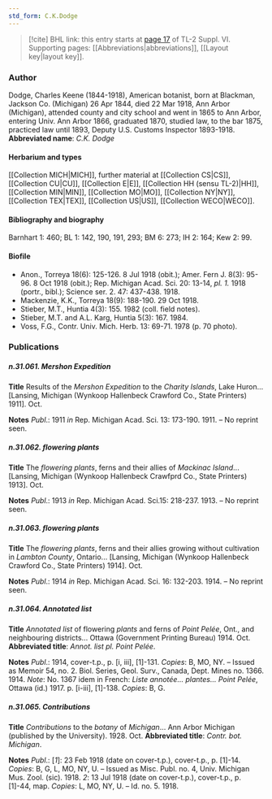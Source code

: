 ```yaml
---
std_form: C.K.Dodge
---
```


> [!cite] BHL link: this entry starts at [page 17](https://www.biodiversitylibrary.org/page/33260005) of TL-2 Suppl. VI.
> Supporting pages: [[Abbreviations|abbreviations]], [[Layout key|layout key]].

### Author

Dodge, Charles Keene (1844-1918), American botanist, born at Blackman, Jackson Co. (Michigan) 26 Apr 1844, died 22 Mar 1918, Ann Arbor (Michigan), attended county and city school and went in 1865 to Ann Arbor, entering Univ. Ann Arbor 1866, graduated 1870, studied law, to the bar 1875, practiced law until 1893, Deputy U.S. Customs Inspector 1893-1918. 
**Abbreviated name**: *C.K. Dodge*

#### Herbarium and types

[[Collection MICH|MICH]], further material at [[Collection CS|CS]], [[Collection CU|CU]], [[Collection E|E]], [[Collection HH (sensu TL-2)|HH]], [[Collection MIN|MIN]], [[Collection MO|MO]], [[Collection NY|NY]], [[Collection TEX|TEX]], [[Collection US|US]], [[Collection WECO|WECO]].

#### Bibliography and biography

Barnhart 1: 460; BL 1: 142, 190, 191, 293; BM 6: 273; IH 2: 164; Kew 2: 99.

#### Biofile

- Anon., Torreya 18(6): 125-126. 8 Jul 1918 (obit.); Amer. Fern J. 8(3): 95-96. 8 Oct 1918 (obit.); Rep. Michigan Acad. Sci. 20: 13-14, *pl. 1.* 1918 (portr., bibl.); Science ser. 2. 47: 437-438. 1918.
- Mackenzie, K.K., Torreya 18(9): 188-190. 29 Oct 1918.
- Stieber, M.T., Huntia 4(3): 155. 1982 (coll. field notes).
- Stieber, M.T. and A.L. Karg, Huntia 5(3): 167. 1984.
- Voss, F.G., Contr. Univ. Mich. Herb. 13: 69-71. 1978 (p. 70 photo).

### Publications

##### n.31.061. Mershon Expedition

**Title**
Results of the *Mershon Expedition* to the *Charity Islands*, Lake Huron... \[Lansing, Michigan (Wynkoop Hallenbeck Crawford Co., State Printers) 1911\]. Oct.

**Notes**
*Publ*.: 1911 *in* Rep. Michigan Acad. Sci. 13: 173-190. 1911. – No reprint seen.

##### n.31.062. flowering plants

**Title**
The *flowering plants*, ferns and their allies of *Mackinac Island*... \[Lansing, Michigan (Wynkoop Hallenbeck Crawfprd Co., State Printers) 1913\]. Oct.

**Notes**
*Publ*.: 1913 *in* Rep. Michigan Acad. Sci.15: 218-237. 1913. – No reprint seen.

##### n.31.063. flowering plants

**Title**
The *flowering plants*, ferns and their allies growing without cultivation in *Lambton County*, Ontario... \[Lansing, Michigan (Wynkoop Hallenbeck Crawford Co., State Printers) 1914\]. Oct.

**Notes**
*Publ*.: 1914 *in* Rep. Michigan Acad. Sci. 16: 132-203. 1914. – No reprint seen.

##### n.31.064. Annotated list

**Title**
*Annotated list* of flowering *plants* and ferns of *Point Pelée*, Ont., and neighbouring districts... Ottawa (Government Printing Bureau) 1914. Oct.
**Abbreviated title**: *Annot. list pl. Point Pelée*.

**Notes**
*Publ*.: 1914, cover-t.p., p. \[i, iii\], \[1\]-131. *Copies*: B, MO, NY. – Issued as Memoir 54, no. 2. Biol. Series, Geol. Surv., Canada, Dept. Mines no. 1366. 1914.
*Note*: No. 1367 idem in French: *Liste annotée... plantes... Point Pelée*, Ottawa (id.) 1917. p. \[i-iii\], \[1\]-138. *Copies*: B, G.

##### n.31.065. Contributions

**Title**
*Contributions* to the *botany* of *Michigan*... Ann Arbor Michigan (published by the University). 1928. Oct.
**Abbreviated title**: *Contr. bot. Michigan*.

**Notes**
*Publ*.: \[*1*\]: 23 Feb 1918 (date on cover-t.p.), cover-t.p., p. \[1\]-14. *Copies*: B, G, L, MO, NY, U. – Issued as Misc. Publ. no. 4, Univ. Michigan Mus. Zool. (sic). 1918.
*2*: 13 Jul 1918 (date on cover-t.p.), cover-t.p., p. \[1\]-44, map. *Copies*: L, MO, NY, U. – Id. no. 5. 1918.

